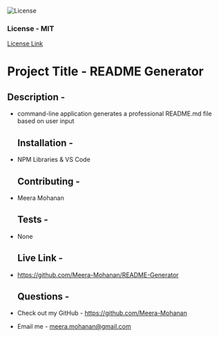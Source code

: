 
  ![License](https://img.shields.io/badge/License-MIT-blue.svg)
  ### License - MIT


  [License Link](https://opensource.org/licenses/MIT)
  # Project Title -  README Generator 
   ## Description - 
* command-line application generates a professional README.md file based on user input  

   ## Installation - 
* NPM Libraries & VS Code 

   ## Contributing - 
* Meera Mohanan 

   ## Tests - 
* None 

   ## Live Link - 
* https://github.com/Meera-Mohanan/README-Generator 

   ## Questions - 
* Check out my GitHub - https://github.com/Meera-Mohanan 
* Email me - meera.mohanan@gmail.com 

